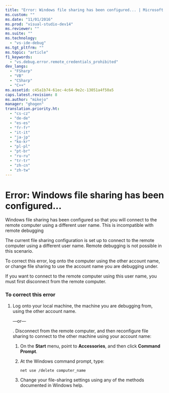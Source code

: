 ```yaml
---
title: "Error: Windows file sharing has been configured... | Microsoft Docs"
ms.custom: ""
ms.date: "11/01/2016"
ms.prod: "visual-studio-dev14"
ms.reviewer: ""
ms.suite: ""
ms.technology: 
  - "vs-ide-debug"
ms.tgt_pltfrm: ""
ms.topic: "article"
f1_keywords: 
  - "vs.debug.error.remote_credentials_prohibited"
dev_langs: 
  - "FSharp"
  - "VB"
  - "CSharp"
  - "C++"
ms.assetid: c45a1b74-61ec-4c64-9e2c-13051a4f50a5
caps.latest.revision: 8
ms.author: "mikejo"
manager: "ghogen"
translation.priority.ht: 
  - "cs-cz"
  - "de-de"
  - "es-es"
  - "fr-fr"
  - "it-it"
  - "ja-jp"
  - "ko-kr"
  - "pl-pl"
  - "pt-br"
  - "ru-ru"
  - "tr-tr"
  - "zh-cn"
  - "zh-tw"
---
```

# Error: Windows file sharing has been configured...
Windows file sharing has been configured so that you will connect to the remote computer using a different user name. This is incompatible with remote debugging  
  
 The current file sharing configuration is set up to connect to the remote computer using a different user name. Remote debugging is not possible in this scenario.  
  
 To correct this error, log onto the computer using the other account name, or change file sharing to use the account name you are debugging under.  
  
 If you want to connect to the remote computer using this user name, you must first disconnect from the remote computer.  
  
### To correct this error  
  
1.  Log onto your local machine, the machine you are debugging from, using the other account name.  
  
     —or—  
  
     . Disconnect from the remote computer, and then reconfigure file sharing to connect to the other machine using your account name:  
  
    1.  On the **Start** menu, point to **Accessories**, and then click **Command Prompt**.  
  
    2.  At the Windows command prompt, type:  
  
         `net use /delete computer_name`  
  
    3.  Change your file-sharing settings using any of the methods documented in Windows help.